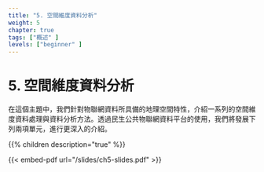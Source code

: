 ```yaml
---
title: "5. 空間維度資料分析"
weight: 5
chapter: true
tags: ["概述" ]
levels: ["beginner" ]
---
```


# 5. 空間維度資料分析

在這個主題中，我們針對物聯網資料所具備的地理空間特性，介紹一系列的空間維度資料處理與資料分析方法。透過民生公共物聯網資料平台的使用，我們將發展下列兩項單元，進行更深入的介紹。


{{% children description="true" %}}

{{< embed-pdf url="/slides/ch5-slides.pdf" >}}

